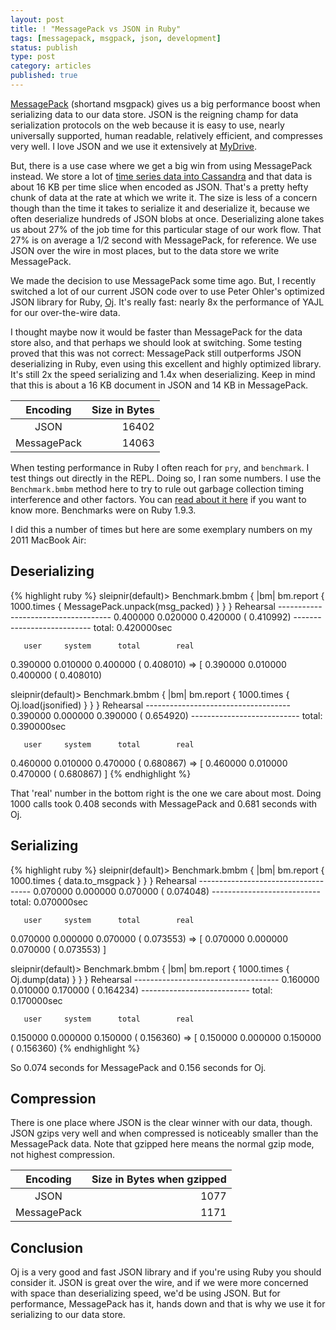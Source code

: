 ```yaml
---
layout: post
title: ! "MessagePack vs JSON in Ruby"
tags: [messagepack, msgpack, json, development]
status: publish
type: post
category: articles
published: true
---
```


[MessagePack](http://msgpack.org/) (shortand msgpack) gives us a big
performance boost when serializing data to our data store. JSON is the reigning
champ for data serialization protocols on the web because it is easy to use,
nearly universally supported, human readable, relatively efficient, and
compresses very well. I love JSON and we use it extensively at
[MyDrive](http://mydrivesolutions.com).

But, there is a use case where we get a big win from using MessagePack instead.
We store a lot of [time series data into Cassandra](/cassandra-vs-mongo) and
that data is about 16 KB per time slice when encoded as JSON. That's a pretty
hefty chunk of data at the rate at which we write it. The size is less of a
concern though than the time it takes to serialize it and deserialize it,
because we often deserialize hundreds of JSON blobs at once. Deserializing
alone takes us about 27% of the job time for this particular stage of our work
flow. That 27% is on average a 1/2 second with MessagePack, for reference. We use
JSON over the wire in most places, but to the data store we write MessagePack.

We made the decision to use MessagePack some time ago. But, I recently switched
a lot of our current JSON code over to use Peter Ohler's optimized JSON library
for Ruby, [Oj](https://github.com/ohler55/oj). It's really fast: nearly 8x the
performance of YAJL for our over-the-wire data. 

I thought maybe now it would be faster than MessagePack for the data store
also, and that perhaps we should look at switching. Some testing proved that
this was not correct: MessagePack still outperforms JSON deserializing in Ruby,
even using this excellent and highly optimized library. It's still 2x the speed
serializing and 1.4x when deserializing. Keep in mind that this is about a 16
KB document in JSON and 14 KB in MessagePack.

| Encoding      | Size in Bytes
|:-------------:|--------------:
| JSON          | 16402
| MessagePack   | 14063

When testing performance in Ruby I often reach for `pry`, and `benchmark`.  I
test things out directly in the REPL. Doing so, I ran some numbers. I use the
`Benchmark.bmbm` method here to try to rule out garbage collection timing
interference and other factors. You can [read about it
here](http://www.ruby-doc.org/stdlib-1.9.3/libdoc/benchmark/rdoc/Benchmark.html#method-c-bmbm)
if you want to know more. Benchmarks were on Ruby 1.9.3.

I did this a number of times but here are some exemplary numbers on my 2011
MacBook Air:

## Deserializing
{% highlight ruby %}
sleipnir(default)> Benchmark.bmbm { |bm| bm.report { 1000.times { MessagePack.unpack(msg_packed) } } }
Rehearsal ------------------------------------
   0.400000   0.020000   0.420000 (  0.410992)
--------------------------- total: 0.420000sec

       user     system      total        real
   0.390000   0.010000   0.400000 (  0.408010)
=> [  0.390000   0.010000   0.400000 (  0.408010)

sleipnir(default)> Benchmark.bmbm { |bm| bm.report { 1000.times { Oj.load(jsonified) } } }
Rehearsal ------------------------------------
   0.390000   0.000000   0.390000 (  0.654920)
--------------------------- total: 0.390000sec

       user     system      total        real
   0.460000   0.010000   0.470000 (  0.680867)
=> [  0.460000   0.010000   0.470000 (  0.680867)
]
{% endhighlight %}

That 'real' number in the bottom right is the one we care about most. Doing
1000 calls took 0.408 seconds with MessagePack and 0.681 seconds with Oj.

## Serializing
{% highlight ruby %}
sleipnir(default)> Benchmark.bmbm { |bm| bm.report { 1000.times { data.to_msgpack } } }
Rehearsal ------------------------------------
   0.070000   0.000000   0.070000 (  0.074048)
--------------------------- total: 0.070000sec

       user     system      total        real
   0.070000   0.000000   0.070000 (  0.073553)
=> [  0.070000   0.000000   0.070000 (  0.073553)
]

sleipnir(default)> Benchmark.bmbm { |bm| bm.report { 1000.times { Oj.dump(data) } } }
Rehearsal ------------------------------------
   0.160000   0.010000   0.170000 (  0.164234)
--------------------------- total: 0.170000sec

       user     system      total        real
   0.150000   0.000000   0.150000 (  0.156360)
=> [  0.150000   0.000000   0.150000 (  0.156360)
{% endhighlight %}

So 0.074 seconds for MessagePack and 0.156 seconds for Oj.

## Compression
There is one place where JSON is the clear winner with our data, though. JSON
gzips very well and when compressed is noticeably smaller than the MessagePack
data. Note that gzipped here means the normal gzip mode, not highest compression.

| Encoding      | Size in Bytes when gzipped
|:-------------:|---------------------------:
| JSON          | 1077
| MessagePack   | 1171

Conclusion
----------

Oj is a very good and fast JSON library and if you're using Ruby you should
consider it.  JSON is great over the wire, and if we were more concerned with
space than deserializing speed, we'd be using JSON. But for performance,
MessagePack has it, hands down and that is why we use it for serializing to
our data store.

